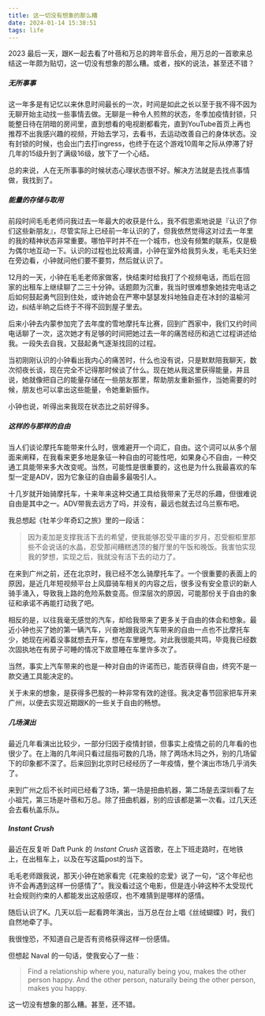 ```yaml
---
title: 这一切没有想象的那么糟
date: 2024-01-14 15:38:51
tags: life
---
```


2023 最后一天，跟K一起去看了叶蓓和万总的跨年音乐会，用万总的一首歌来总结这一年颇为贴切，这一切没有想象的那么糟。或者，按K的说法，甚至还不错？

<!--more-->

##### 无所事事

这一年多是有记忆以来休息时间最长的一次，时间是如此之长以至于我不得不因为无聊开始主动找一些事情去做。无聊是一种令人煎熬的状态，冬季加疫情封锁，只能整日待在阴暗的房间里，直到想看的电视剧都看完，直到YouTube首页上再也推荐不出我感兴趣的视频，开始去学习，去看书，去运动改善自己的身体状态。没有封锁的时候，也会出门去打ingress，也终于在这个游戏10周年之际从停滞了好几年的15级升到了满级16级，放下了一个心结。

总的来说，人在无所事事的时候状态心理状态很不好。解决方法就是去找点事情做，我找到了。

##### 能量的存储与取用

前段时间毛毛老师问我过去一年最大的收获是什么，我不假思索地说是『认识了你们这些新朋友』，尽管实际上已经前一年认识的了，但我依然觉得这对过去一年里的我的精神状态非常重要。哪怕平时并不在一个城市，也没有频繁的联系，仅是极为偶尔地互动一下。认识的过程也比较离谱，小钟在室外给我剪头发，毛毛夫妇坐在旁边看，小钟就问他们要不要剪，然后就认识了。

12月的一天，小钟在毛毛老师家做客，快结束时给我打了个视频电话，而后在回家的出租车上继续聊了二三十分钟。话题颇为沉重，我当时很难想象她挂完电话之后如何鼓起勇气回到住处，或许她会在严寒中瑟瑟发抖地独自走在冰封的温榆河边，纠结半晌之后终于不得不回到屋子里去。

后来小钟去内蒙参加完了去年度的雪地摩托车比赛，回到广西家中，我们又约时间电话聊了一次，这次她才有足够的时间把她过去一年的痛苦经历和逃亡过程讲述给我。一段失去自我，又鼓起勇气逐渐找回的过程。

当初刚刚认识的小钟看出我内心的痛苦时，什么也没有说，只是默默陪我聊天，数次彻夜长谈，现在完全不记得那时候谈了什么。现在她从我这里获得能量，并且说，她就像把自己的能量存储在一些朋友那里，帮助朋友重新振作，当她需要的时候，朋友也可以拿出这些能量，令她重新振作。

小钟也说，听得出来我现在状态比之前好得多。

##### 这样的与那样的自由

当人们谈论摩托车能带来什么时，很难避开一个词汇，自由。这个词可以从多个层面来阐释，在我看来更多地是象征一种自由的可能性吧，如果身心不自由，一种交通工具能带来多大改变呢。当然，可能性是很重要的，这也是为什么我最喜欢的车型一定是ADV，因为它象征的自由最多最吸引人。

十几岁就开始骑摩托车，十来年来这种交通工具给我带来了无尽的乐趣，但很难说自由是其中之一。ADV带我去远方了吗，并没有，最远也就去过乌兰察布吧。

我总想起《牡羊少年奇幻之旅》里的一段话：

> 因为麦加是支撑我活下去的希望，使我能够忍受平庸的岁月，忍受橱柜里那些不会说话的水晶，忍受那间糟糕透顶的餐厅里的午饭和晚饭。我害怕实现我的梦想，实现之后，我就没有活下去的动力了。

在来到广州之前，还在北京时，我已经不怎么骑摩托车了。一个很重要的表面上的原因，是近几年短视频平台上风靡骑车相关的内容之后，很多没有安全意识的新人骑手涌入，导致我上路的危险系数变高。但深层次的原因，可能那份关于自由的象征和承诺不再能打动我了吧。

相反的是，以往我毫无感觉的汽车，却给我带来了更多关于自由的体会和想象。最近小钟也买了她的第一辆汽车，兴奋地跟我说汽车带来的自由一点也不比摩托车少，她现在闲着没事就想去开车，想在车里睡觉。对此我很能共鸣，毕竟我已经数次固执地在有房子可睡的情况下故意睡在车里许多次了。

当然，事实上汽车带来的也是一种对自由的许诺而已，能否获得自由，终究不是一款交通工具能决定的。

关于未来的想象，是获得多巴胺的一种非常有效的途径。我决定春节回家把车开来广州，以便去实现近期跟K的一些关于自由的畅想。

##### 几场演出

最近几年看演出比较少，一部分归因于疫情封锁，但事实上疫情之前的几年看的也很少了。在上海的几年间只看过屈指可数的几场，除了两场木玛之外，别的几场留下的印象都不深了。后来回到北京时已经经历了一年疫情，整个演出市场几乎消失了。

来到广州之后不长时间已经看了3场，第一场是扭曲机器，第二场是去深圳看了左小祖咒，第三场是叶蓓和万总。除了扭曲机器，别的应该都是第一次看。过几天还会去看杭盖乐队。

##### Instant Crush

最近在反复听 Daft Punk 的 *Instant Crush* 这首歌，在上下班走路时，在地铁上，在出租车上，以及在写这篇post的当下。

毛毛老师跟我说，那天小钟在她家看完《花束般的恋爱》说了一句，“这个年纪也许不会再遇到这样一份感情了”。我没看过这个电影，但是连小钟这种不太受现代社会规则约束的人都能发出这般感叹，也不难猜到是哪样的感情。

随后认识了K。几天以后一起看跨年演出，当万总在台上唱《丝绒蝴蝶》时，我们自然地牵了手。

我很惶恐，不知道自己是否有资格获得这样一份感情。

但想起 Naval 的一句话，使我安心了一些：

> Find a relationship where you, naturally being you, makes the other person happy. And the other person, naturally being the other person, makes you happy.  

这一切没有想象的那么糟。甚至，还不错。
